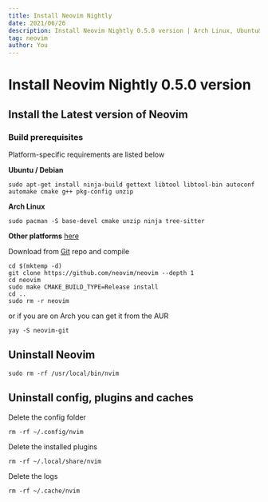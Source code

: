```yaml
---
title: Install Neovim Nightly
date: 2021/06/26
description: Install Neovim Nightly 0.5.0 version | Arch Linux, Ubuntu&Debian and more
tag: neovim
author: You
---
```


# Install Neovim Nightly 0.5.0 version

## Install the Latest version of Neovim

### Build prerequisites

Platform-specific requirements are listed below

**Ubuntu / Debian**

```
sudo apt-get install ninja-build gettext libtool libtool-bin autoconf automake cmake g++ pkg-config unzip
```

**Arch Linux**

```
sudo pacman -S base-devel cmake unzip ninja tree-sitter
```

**Other platforms** [here](https://github.com/neovim/neovim/wiki/Building-Neovim#build-prerequisites)

Download from [Git](https://github.com/neovim/neovim) repo and compile

```
cd $(mktemp -d)
git clone https://github.com/neovim/neovim --depth 1
cd neovim
sudo make CMAKE_BUILD_TYPE=Release install
cd ..
sudo rm -r neovim
```

or if you are on Arch you can get it from the AUR

```
yay -S neovim-git
```

## Uninstall Neovim

```
sudo rm -rf /usr/local/bin/nvim
```

## Uninstall config, plugins and caches

Delete the config folder

```
rm -rf ~/.config/nvim
```

Delete the installed plugins

```
rm -rf ~/.local/share/nvim
```

Delete the logs

```
rm -rf ~/.cache/nvim
```

